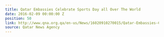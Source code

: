 ```yaml
---
title: Qatar Embassies Celebrate Sports Day all Over The World
date: 2016-02-09 00:00:00 Z
position: 50
link: http://www.qna.org.qa/en-us/News/16020910270015/Qatar-Embassies-Celebrate-Sports-Day-all-Over-The-World
source: Qatar News Agency
---
```


